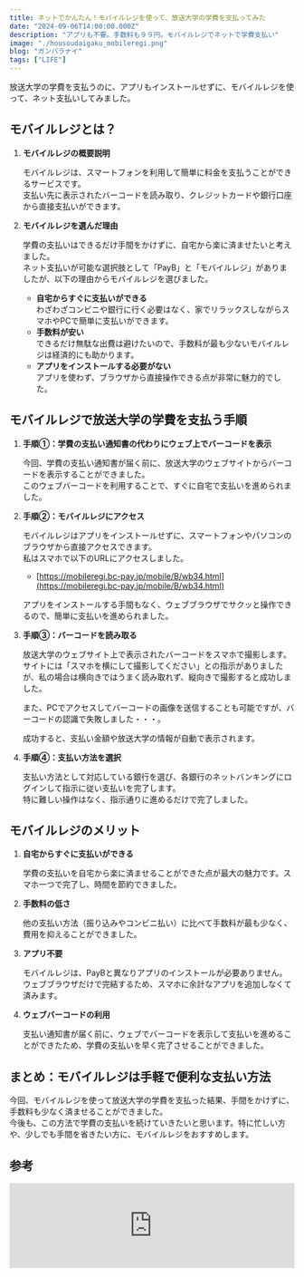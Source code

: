```yaml
---
title: ネットでかんたん！モバイルレジを使って、放送大学の学費を支払ってみた
date: "2024-09-06T14:00:00.000Z"
description: "アプリも不要。手数料も９９円。モバイルレジでネットで学費支払い"
image: "./housoudaigaku_mobileregi.png"
blog: "ガンバラナイ"
tags: ["LIFE"]
---
```


放送大学の学費を支払うのに、アプリもインストールせずに、モバイルレジを使って、ネット支払いしてみました。

## モバイルレジとは？
1. **モバイルレジの概要説明**
   
   モバイルレジは、スマートフォンを利用して簡単に料金を支払うことができるサービスです。  
   支払い先に表示されたバーコードを読み取り、クレジットカードや銀行口座から直接支払いができます。

2. **モバイルレジを選んだ理由**
   
   学費の支払いはできるだけ手間をかけずに、自宅から楽に済ませたいと考えました。  
   ネット支払いが可能な選択肢として「PayB」と「モバイルレジ」がありましたが、以下の理由からモバイルレジを選びました。
     - **自宅からすぐに支払いができる**  
     わざわざコンビニや銀行に行く必要はなく、家でリラックスしながらスマホやPCで簡単に支払いができます。
     - **手数料が安い**  
     できるだけ無駄な出費は避けたいので、手数料が最も少ないモバイルレジは経済的にも助かります。
     - **アプリをインストールする必要がない**  
     アプリを使わず、ブラウザから直接操作できる点が非常に魅力的でした。

## モバイルレジで放送大学の学費を支払う手順

1. **手順①：学費の支払い通知書の代わりにウェブ上でバーコードを表示**  
   
   今回、学費の支払い通知書が届く前に、放送大学のウェブサイトからバーコードを表示することができました。  
   このウェブバーコードを利用することで、すぐに自宅で支払いを進められました。

2. **手順②：モバイルレジにアクセス**

   モバイルレジはアプリをインストールせずに、スマートフォンやパソコンのブラウザから直接アクセスできます。  
   私はスマホで以下のURLにアクセスしました。
   - [https://mobileregi.bc-pay.jp/mobile/B/wb34.html](https://mobileregi.bc-pay.jp/mobile/B/wb34.html)

   アプリをインストールする手間もなく、ウェブブラウザでサクッと操作できるので、簡単に支払いを進められました。

3. **手順③：バーコードを読み取る**

   放送大学のウェブサイト上で表示されたバーコードをスマホで撮影します。  
   サイトには「スマホを横にして撮影してください」との指示がありましたが、私の場合は横向きではうまく読み取れず、縦向きで撮影すると成功しました。

   また、PCでアクセスしてバーコードの画像を送信することも可能ですが、バーコードの認識で失敗しました・・・。

   成功すると、支払い金額や放送大学の情報が自動で表示されます。

4. **手順④：支払い方法を選択**

   支払い方法として対応している銀行を選び、各銀行のネットバンキングにログインして指示に従い支払いを完了します。  
   特に難しい操作はなく、指示通りに進めるだけで完了しました。

## モバイルレジのメリット
1. **自宅からすぐに支払いができる**

   学費の支払いを自宅から楽に済ませることができた点が最大の魅力です。スマホ一つで完了し、時間を節約できました。

2. **手数料の低さ**

   他の支払い方法（振り込みやコンビニ払い）に比べて手数料が最も少なく、費用を抑えることができました。

3. **アプリ不要**

   モバイルレジは、PayBと異なりアプリのインストールが必要ありません。  
   ウェブブラウザだけで完結するため、スマホに余計なアプリを追加しなくて済みます。

4. **ウェブバーコードの利用**

   支払い通知書が届く前に、ウェブでバーコードを表示して支払いを進めることができたため、学費の支払いを早く完了させることができました。

## まとめ：モバイルレジは手軽で便利な支払い方法

今回、モバイルレジを使って放送大学の学費を支払った結果、手間をかけずに、手数料も少なく済ませることができました。  
今後も、この方法で学費の支払いを続けていきたいと思います。特に忙しい方や、少しでも手間を省きたい方に、モバイルレジをおすすめします。


## 参考

<iframe title="2024放送大学の学費オンライン支払いについて/PayB モバイルレジ比較/手数料など - NEKONOTE" src="https://hatenablog-parts.com/embed?url=https://nekonote1.com/housou-online-siharai2024/" style="width:100%;height:150px; max-width:600px; margin-left:auto; margin-right:auto;" frameborder="0" scrolling="no" loading="lazy"></iframe>

<YouTube youTubeId="YZrtNcZ2HZg" />
